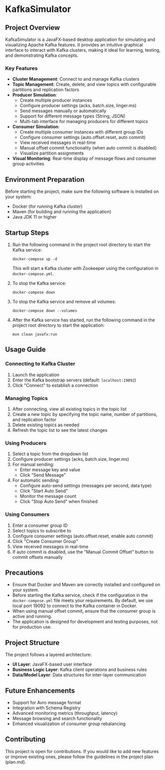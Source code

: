 # KafkaSimulator

## Project Overview
KafkaSimulator is a JavaFX-based desktop application for simulating and visualizing Apache Kafka features. It provides an intuitive graphical interface to interact with Kafka clusters, making it ideal for learning, testing, and demonstrating Kafka concepts.

### Key Features
- **Cluster Management**: Connect to and manage Kafka clusters
- **Topic Management**: Create, delete, and view topics with configurable partitions and replication factors
- **Producer Simulation**: 
  - Create multiple producer instances
  - Configure producer settings (acks, batch.size, linger.ms)
  - Send messages manually or automatically
  - Support for different message types (String, JSON)
  - Multi-tab interface for managing producers for different topics
- **Consumer Simulation**:
  - Create multiple consumer instances with different group IDs
  - Configure consumer settings (auto.offset.reset, auto commit)
  - View received messages in real-time
  - Manual offset commit functionality (when auto commit is disabled)
  - Visualize partition assignments
- **Visual Monitoring**: Real-time display of message flows and consumer group activities

## Environment Preparation
Before starting the project, make sure the following software is installed on your system:
- Docker (for running Kafka cluster)
- Maven (for building and running the application)
- Java JDK 11 or higher

## Startup Steps
1. Run the following command in the project root directory to start the Kafka service:
   ```
   docker-compose up -d
   ```
   This will start a Kafka cluster with Zookeeper using the configuration in `docker-compose.yml`.

2. To stop the Kafka service:
   ```
   docker-compose down
   ```

3. To stop the Kafka service and remove all volumes:
   ```
   docker-compose down --volumes
   ```

4. After the Kafka service has started, run the following command in the project root directory to start the application:
   ```
   mvn clean javafx:run
   ```

## Usage Guide

### Connecting to Kafka Cluster
1. Launch the application
2. Enter the Kafka bootstrap servers (default: `localhost:19092`)
3. Click "Connect" to establish a connection

### Managing Topics
1. After connecting, view all existing topics in the topic list
2. Create a new topic by specifying the topic name, number of partitions, and replication factor
3. Delete existing topics as needed
4. Refresh the topic list to see the latest changes

### Using Producers
1. Select a topic from the dropdown list
2. Configure producer settings (acks, batch.size, linger.ms)
3. For manual sending:
   - Enter message key and value
   - Click "Send Message"
4. For automatic sending:
   - Configure auto-send settings (messages per second, data type)
   - Click "Start Auto Send"
   - Monitor the message count
   - Click "Stop Auto Send" when finished

### Using Consumers
1. Enter a consumer group ID
2. Select topics to subscribe to
3. Configure consumer settings (auto.offset.reset, enable auto commit)
4. Click "Create Consumer Group"
5. View received messages in real-time
6. If auto commit is disabled, use the "Manual Commit Offset" button to commit offsets manually

## Precautions
- Ensure that Docker and Maven are correctly installed and configured on your system.
- Before starting the Kafka service, check if the configuration in the `docker-compose.yml` file meets your requirements. By default, we use local port 19092 to connect to the Kafka container in Docker.
- When using manual offset commit, ensure that the consumer group is active and running.
- The application is designed for development and testing purposes, not for production use.

## Project Structure
The project follows a layered architecture:
- **UI Layer**: JavaFX-based user interface
- **Business Logic Layer**: Kafka client operations and business rules
- **Data/Model Layer**: Data structures for inter-layer communication

## Future Enhancements
- Support for Avro message format
- Integration with Schema Registry
- Advanced monitoring metrics (throughput, latency)
- Message browsing and search functionality
- Enhanced visualization of consumer group rebalancing

## Contributing
This project is open for contributions. If you would like to add new features or improve existing ones, please follow the guidelines in the project plan (plan.md).
